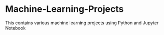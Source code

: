 # Machine-Learning-Projects
This contains various machine learning projects using Python and Jupyter Notebook
